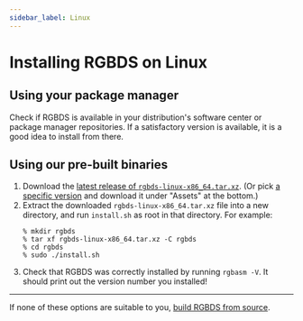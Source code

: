 ```yaml
---
sidebar_label: Linux
---
```


# Installing RGBDS on Linux

## Using your package manager

Check if RGBDS is available in your distribution's software center or package manager repositories.
If a satisfactory version is available, it is a good idea to install from there.

## Using our pre-built binaries

1. Download the [latest release of `rgbds-linux-x86_64.tar.xz`](https://github.com/gbdev/rgbds/releases/download/latest/rgbds-linux-x86_64.tar.xz). (Or pick [a specific version](https://github.com/gbdev/rgbds/releases) and download it under "Assets" at the bottom.)
2. Extract the downloaded `rgbds-linux-x86_64.tar.xz` file into a new directory, and run `install.sh` as root in that directory. For example:
   ```console
   % mkdir rgbds
   % tar xf rgbds-linux-x86_64.tar.xz -C rgbds
   % cd rgbds
   % sudo ./install.sh
   ```
3. Check that RGBDS was correctly installed by running `rgbasm -V`.
   It should print out the version number you installed!

---

If none of these options are suitable to you, [build RGBDS from source](source.md).
